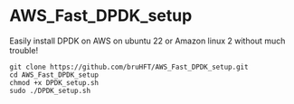 # AWS_Fast_DPDK_setup
Easily install DPDK on AWS on ubuntu 22 or Amazon linux 2 without much trouble!

```
git clone https://github.com/bruHFT/AWS_Fast_DPDK_setup.git
cd AWS_Fast_DPDK_setup
chmod +x DPDK_setup.sh
sudo ./DPDK_setup.sh
```
